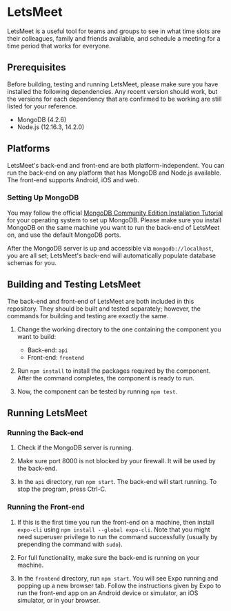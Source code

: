 # LetsMeet

LetsMeet is a useful tool for teams and groups to see in what time slots are
their colleagues, family and friends available, and schedule a meeting for a
time period that works for everyone.

## Prerequisites

Before building, testing and running LetsMeet, please make sure you have
installed the following dependencies. Any recent version should work, but the
versions for each dependency that are confirmed to be working are still listed
for your reference.

- MongoDB (4.2.6)
- Node.js (12.16.3, 14.2.0)

## Platforms

LetsMeet's back-end and front-end are both platform-independent. You can run
the back-end on any platform that has MongoDB and Node.js available. The
front-end supports Android, iOS and web.

### Setting Up MongoDB

You may follow the official [MongoDB Community Edition Installation
Tutorial](https://docs.mongodb.com/manual/installation/#mongodb-community-edition-installation-tutorials)
for your operating system to set up MongoDB. Please make sure you install
MongoDB on the same machine you want to run the back-end of LetsMeet on, and
use the default MongoDB ports.

After the MongoDB server is up and accessible via `mongodb://localhost`, you
are all set; LetsMeet's back-end will automatically populate database schemas
for you.

## Building and Testing LetsMeet

The back-end and front-end of LetsMeet are both included in this repository.
They should be built and tested separately; however, the commands for building
and testing are exactly the same.

1. Change the working directory to the one containing the component you want to
   build:
   - Back-end: `api`
   - Front-end: `frontend`

2. Run `npm install` to install the packages required by the component. After
   the command completes, the component is ready to run.

3. Now, the component can be tested by running `npm test`.

## Running LetsMeet

### Running the Back-end

1. Check if the MongoDB server is running.

2. Make sure port 8000 is not blocked by your firewall. It will be used by the
   back-end.

3. In the `api` directory, run `npm start`. The back-end will start running.
   To stop the program, press Ctrl-C.

### Running the Front-end

1. If this is the first time you run the front-end on a machine, then install
   `expo-cli` using `npm install --global expo-cli`. Note that you might need
   superuser privilege to run the command successfully (usually by prepending
   the command with `sudo`).

2. For full functionality, make sure the back-end is running on your machine.

3. In the `frontend` directory, run `npm start`. You will see Expo running and
   popping up a new browser tab. Follow the instructions given by Expo to run
   the front-end app on an Android device or simulator, an iOS simulator, or in
   your browser.
